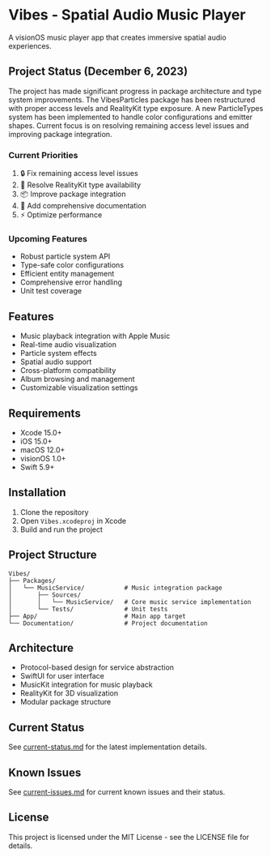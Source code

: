 # Vibes - Spatial Audio Music Player

A visionOS music player app that creates immersive spatial audio experiences.

## Project Status (December 6, 2023)

The project has made significant progress in package architecture and type system improvements. The VibesParticles package has been restructured with proper access levels and RealityKit type exposure. A new ParticleTypes system has been implemented to handle color configurations and emitter shapes. Current focus is on resolving remaining access level issues and improving package integration.

### Current Priorities
1. 🔒 Fix remaining access level issues
2. 🎨 Resolve RealityKit type availability
3. 📦 Improve package integration
4. 📝 Add comprehensive documentation
5. ⚡️ Optimize performance

### Upcoming Features
- Robust particle system API
- Type-safe color configurations
- Efficient entity management
- Comprehensive error handling
- Unit test coverage

## Features

- Music playback integration with Apple Music
- Real-time audio visualization
- Particle system effects
- Spatial audio support
- Cross-platform compatibility
- Album browsing and management
- Customizable visualization settings

## Requirements

- Xcode 15.0+
- iOS 15.0+
- macOS 12.0+
- visionOS 1.0+
- Swift 5.9+

## Installation

1. Clone the repository
2. Open `Vibes.xcodeproj` in Xcode
3. Build and run the project

## Project Structure

```
Vibes/
├── Packages/
│   └── MusicService/           # Music integration package
│       ├── Sources/
│       │   └── MusicService/   # Core music service implementation
│       └── Tests/              # Unit tests
├── App/                        # Main app target
└── Documentation/              # Project documentation
```

## Architecture

- Protocol-based design for service abstraction
- SwiftUI for user interface
- MusicKit integration for music playback
- RealityKit for 3D visualization
- Modular package structure

## Current Status

See [current-status.md](current-status.md) for the latest implementation details.

## Known Issues

See [current-issues.md](current-issues.md) for current known issues and their status.

## License

This project is licensed under the MIT License - see the LICENSE file for details.
